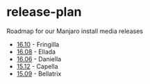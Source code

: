 # release-plan
Roadmap for our Manjaro install media releases

* [16.10](https://github.com/manjaro/release-plan/milestones/16.10) - Fringilla
* [16.08](https://github.com/manjaro/release-plan/milestones/16.08) - Ellada
* [16.06](https://github.com/manjaro/release-plan/milestones/16.06) - Daniella
* [15.12](https://github.com/manjaro/release-plan/milestones/15.12) - Capella
* [15.09](https://github.com/manjaro/release-plan/milestones/15.09) - Bellatrix
